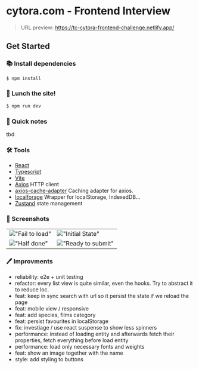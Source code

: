 # cytora.com - Frontend Interview

> URL preview: https://tc-cytora-frontend-challenge.netlify.app/

## Get Started

### 📚 Install dependencies

```bash
$ npm install
```

### 🚀 Lunch the site!

```bash
$ npm run dev
```

### 🧠 Quick notes

tbd

### 🛠 Tools

- [React](https://reactjs.org/)
- [Typescript](https://www.typescriptlang.org/)
- [Vite](https://vitejs.dev/)
- [Axios](https://axios-http.com/) HTTP client
- [axios-cache-adapter](https://github.com/RasCarlito/axios-cache-adapter) Caching adapter for axios.
- [localforage](https://github.com/localForage/localForage) Wrapper for localStorage, IndexedDB...
- [Zustand](https://github.com/pmndrs/zustand) state management

### 📸 Screenshots

|                                             |                                             |
| ------------------------------------------- | ------------------------------------------- |
| !["Fail to load"](./img/failed-to-load.png) | !["Initial State"](./img/initial-state.png) |
| !["Half done"](./img/checked.png)           | !["Ready to submit"](./img/done.png)        |

### 🖊 Improvments

- reliability: e2e + unit testing
- refactor: every list view is quite similar, even the hooks. Try to abstract it to reduce loc.
- feat: keep in sync search with url so it persist the state if we reload the page
- feat: mobile view / responsive
- feat: add species, films category
- feat: persist favourites in localStorage
- fix: investiage / use react suspense to show less spinners
- performance: instead of loading entity and afterwards fetch their properties, fetch everything before load entity
- performance: load only necessary fonts and weights
- feat: show an image together with the name
- style: add styling to buttons
